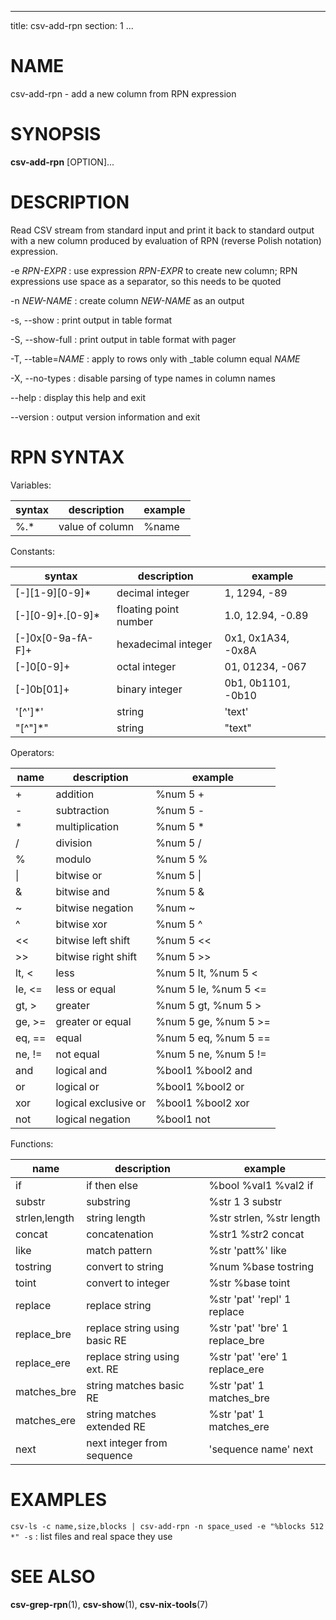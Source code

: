 <!--
SPDX-License-Identifier: BSD-3-Clause
Copyright 2020-2023, Marcin Ślusarz <marcin.slusarz@gmail.com>
-->

---
title: csv-add-rpn
section: 1
...

# NAME #

csv-add-rpn - add a new column from RPN expression

# SYNOPSIS #

**csv-add-rpn** [OPTION]...

# DESCRIPTION #

Read CSV stream from standard input and print it back to standard output with
a new column produced by evaluation of RPN (reverse Polish notation) expression.

-e *RPN-EXPR*
:   use expression *RPN-EXPR* to create new column; RPN expressions use space
as a separator, so this needs to be quoted

-n *NEW-NAME*
:   create column *NEW-NAME* as an output

-s, \--show
:   print output in table format

-S, \--show-full
:   print output in table format with pager

-T, \--table=*NAME*
:   apply to rows only with _table column equal *NAME*

-X, \--no-types
:   disable parsing of type names in column names

\--help
:   display this help and exit

\--version
:   output version information and exit

# RPN SYNTAX #

Variables:

| syntax | description     | example |
|--------|-----------------|---------|
| %.*    | value of column | %name   |

Constants:

| syntax           | description                   | example                   |
|------------------|-------------------------------|---------------------------|
| [-]\[1-9\]\[0-9\]*| decimal integer              | 1, 1294, -89              |
| [-][0-9]+.[0-9]* | floating point number         | 1.0, 12.94, -0.89         |
| [-]0x[0-9a-fA-F]+| hexadecimal integer           | 0x1, 0x1A34, -0x8A        |
| [-]0[0-9]+       | octal integer                 | 01, 01234, -067           |
| [-]0b[01]+       | binary integer                | 0b1, 0b1101, -0b10        |
| \'[^']*\'        | string                        | \'text\'                  |
| \"[^"]*\"        | string                        | \"text\"                  |

Operators:

| name        | description                   | example                   |
|-------------|-------------------------------|---------------------------|
| +           | addition                      | %num 5 +                  |
| -           | subtraction                   | %num 5 -                  |
| *           | multiplication                | %num 5 *                  |
| /           | division                      | %num 5 /                  |
| %           | modulo                        | %num 5 %                  |
| \|          | bitwise or                    | %num 5 \|                 |
| &           | bitwise and                   | %num 5 &                  |
| ~           | bitwise negation              | %num ~                    |
| ^           | bitwise xor                   | %num 5 ^                  |
| <<          | bitwise left shift            | %num 5 <<                 |
| >>          | bitwise right shift           | %num 5 >>                 |
| lt, <       | less                          | %num 5 lt, %num 5 <       |
| le, <=      | less or equal                 | %num 5 le, %num 5 <=      |
| gt, >       | greater                       | %num 5 gt, %num 5 >       |
| ge, >=      | greater or equal              | %num 5 ge, %num 5 >=      |
| eq, ==      | equal                         | %num 5 eq, %num 5 ==      |
| ne, !=      | not equal                     | %num 5 ne, %num 5 !=      |
| and         | logical and                   | %bool1 %bool2 and         |
| or          | logical or                    | %bool1 %bool2 or          |
| xor         | logical exclusive or          | %bool1 %bool2 xor         |
| not         | logical negation              | %bool1 not                |

Functions:

| name         | description                   | example                            |
|--------------|-------------------------------|------------------------------------|
| if           | if then else                  | %bool %val1 %val2 if               |
| substr       | substring                     | %str 1 3 substr                    |
| strlen,length| string length                 | %str strlen, %str length           |
| concat       | concatenation                 | %str1 %str2 concat                 |
| like         | match pattern                 | %str \'patt%\' like                |
| tostring     | convert to string             | %num %base tostring                |
| toint        | convert to integer            | %str %base toint                   |
| replace      | replace string                | %str \'pat\' \'repl\' 1 replace    |
| replace_bre  | replace string using basic RE | %str \'pat\' \'bre\' 1 replace_bre |
| replace_ere  | replace string using ext. RE  | %str \'pat\' \'ere\' 1 replace_ere |
| matches_bre  | string matches basic RE       | %str \'pat\' 1 matches_bre         |
| matches_ere  | string matches extended RE    | %str \'pat\' 1 matches_ere         |
| next         | next integer from sequence    | \'sequence name\' next             |

# EXAMPLES #

`csv-ls -c name,size,blocks | csv-add-rpn -n space_used -e "%blocks 512 *" -s`
:   list files and real space they use

# SEE ALSO #

**csv-grep-rpn**(1), **csv-show**(1), **csv-nix-tools**(7)

